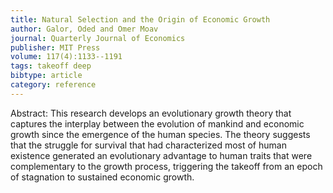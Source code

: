 ```yaml
---
title: Natural Selection and the Origin of Economic Growth
author: Galor, Oded and Omer Moav
journal: Quarterly Journal of Economics
publisher: MIT Press
volume: 117(4):1133--1191
tags: takeoff deep
bibtype: article
category: reference
---
```

Abstract: This research develops an evolutionary growth theory that captures the interplay between the evolution of mankind and economic growth since the emergence of the human species. The theory suggests that the struggle for survival that had characterized most of human existence generated an evolutionary advantage to human traits that were complementary to the growth process, triggering the takeoff from an epoch of stagnation to sustained economic growth.
